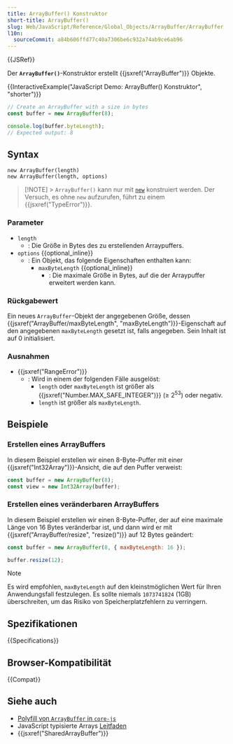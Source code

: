 ```yaml
---
title: ArrayBuffer() Konstruktor
short-title: ArrayBuffer()
slug: Web/JavaScript/Reference/Global_Objects/ArrayBuffer/ArrayBuffer
l10n:
  sourceCommit: a84b606ffd77c40a7306be6c932a74ab9ce6ab96
---
```


{{JSRef}}

Der **`ArrayBuffer()`**-Konstruktor erstellt {{jsxref("ArrayBuffer")}} Objekte.

{{InteractiveExample("JavaScript Demo: ArrayBuffer() Konstruktor", "shorter")}}

```js interactive-example
// Create an ArrayBuffer with a size in bytes
const buffer = new ArrayBuffer(8);

console.log(buffer.byteLength);
// Expected output: 8
```

## Syntax

```js-nolint
new ArrayBuffer(length)
new ArrayBuffer(length, options)
```

> [!NOTE] > `ArrayBuffer()` kann nur mit [`new`](/de/docs/Web/JavaScript/Reference/Operators/new) konstruiert werden. Der Versuch, es ohne `new` aufzurufen, führt zu einem {{jsxref("TypeError")}}.

### Parameter

- `length`
  - : Die Größe in Bytes des zu erstellenden Arraypuffers.
- `options` {{optional_inline}}
  - : Ein Objekt, das folgende Eigenschaften enthalten kann:
    - `maxByteLength` {{optional_inline}}
      - : Die maximale Größe in Bytes, auf die der Arraypuffer erweitert werden kann.

### Rückgabewert

Ein neues `ArrayBuffer`-Objekt der angegebenen Größe, dessen {{jsxref("ArrayBuffer/maxByteLength", "maxByteLength")}}-Eigenschaft auf den angegebenen `maxByteLength` gesetzt ist, falls angegeben. Sein Inhalt ist auf 0 initialisiert.

### Ausnahmen

- {{jsxref("RangeError")}}
  - : Wird in einem der folgenden Fälle ausgelöst:
    - `length` oder `maxByteLength` ist größer als {{jsxref("Number.MAX_SAFE_INTEGER")}} (≥ 2<sup>53</sup>) oder negativ.
    - `length` ist größer als `maxByteLength`.

## Beispiele

### Erstellen eines ArrayBuffers

In diesem Beispiel erstellen wir einen 8-Byte-Puffer mit einer {{jsxref("Int32Array")}}-Ansicht, die auf den Puffer verweist:

```js
const buffer = new ArrayBuffer(8);
const view = new Int32Array(buffer);
```

### Erstellen eines veränderbaren ArrayBuffers

In diesem Beispiel erstellen wir einen 8-Byte-Puffer, der auf eine maximale Länge von 16 Bytes veränderbar ist, und dann wird er mit {{jsxref("ArrayBuffer/resize", "resize()")}} auf 12 Bytes geändert:

```js
const buffer = new ArrayBuffer(8, { maxByteLength: 16 });

buffer.resize(12);
```

> [!NOTE]
> Es wird empfohlen, `maxByteLength` auf den kleinstmöglichen Wert für Ihren Anwendungsfall festzulegen. Es sollte niemals `1073741824` (1GB) überschreiten, um das Risiko von Speicherplatzfehlern zu verringern.

## Spezifikationen

{{Specifications}}

## Browser-Kompatibilität

{{Compat}}

## Siehe auch

- [Polyfill von `ArrayBuffer` in `core-js`](https://github.com/zloirock/core-js#ecmascript-typed-arrays)
- JavaScript typisierte Arrays [Leitfaden](/de/docs/Web/JavaScript/Guide/Typed_arrays)
- {{jsxref("SharedArrayBuffer")}}
